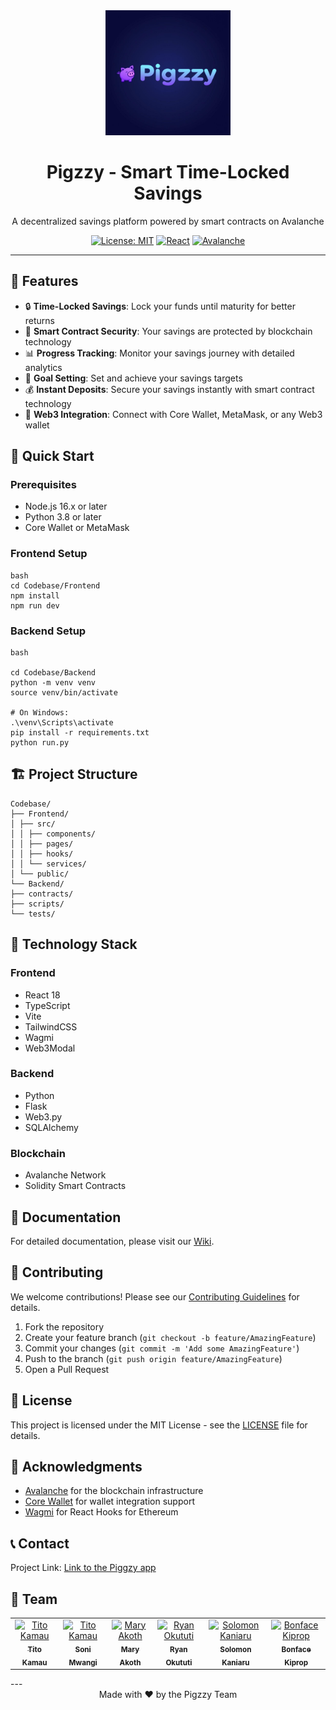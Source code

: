<div align="center">
  <img src="Codebase/Frontend/public/assets/logo.png" alt="Pigzzy Logo" width="200"/>
  <h1>Pigzzy - Smart Time-Locked Savings</h1>
  <p>A decentralized savings platform powered by smart contracts on Avalanche</p>
  
  [![License: MIT](https://img.shields.io/badge/License-MIT-yellow.svg)](https://opensource.org/licenses/MIT)
  [![React](https://img.shields.io/badge/React-18.x-blue)](https://reactjs.org/)
  [![Avalanche](https://img.shields.io/badge/Avalanche-Fuji-red)](https://www.avax.network/)
</div>

---

## 🌟 Features

- 🔒 **Time-Locked Savings**: Lock your funds until maturity for better returns
- 🏦 **Smart Contract Security**: Your savings are protected by blockchain technology
- 📊 **Progress Tracking**: Monitor your savings journey with detailed analytics
- 🎯 **Goal Setting**: Set and achieve your savings targets
- 💰 **Instant Deposits**: Secure your savings instantly with smart contract technology
- 📱 **Web3 Integration**: Connect with Core Wallet, MetaMask, or any Web3 wallet

## 🚀 Quick Start

### Prerequisites

- Node.js 16.x or later
- Python 3.8 or later
- Core Wallet or MetaMask

### Frontend Setup
```
bash
cd Codebase/Frontend
npm install
npm run dev
```


### Backend Setup
```
bash

cd Codebase/Backend
python -m venv venv
source venv/bin/activate 

# On Windows:
.\venv\Scripts\activate
pip install -r requirements.txt
python run.py

```


## 🏗️ Project Structure
```
Codebase/
├── Frontend/
│ ├── src/
│ │ ├── components/
│ │ ├── pages/
│ │ ├── hooks/
│ │ └── services/
│ └── public/
└── Backend/
├── contracts/
├── scripts/
└── tests/
```

## 🔧 Technology Stack

### Frontend
- React 18
- TypeScript
- Vite
- TailwindCSS
- Wagmi
- Web3Modal

### Backend
- Python
- Flask
- Web3.py
- SQLAlchemy

### Blockchain
- Avalanche Network
- Solidity Smart Contracts

## 📖 Documentation

For detailed documentation, please visit our [Wiki](link-to-wiki).

## 🤝 Contributing

We welcome contributions! Please see our [Contributing Guidelines](CONTRIBUTING.md) for details.

1. Fork the repository
2. Create your feature branch (`git checkout -b feature/AmazingFeature`)
3. Commit your changes (`git commit -m 'Add some AmazingFeature'`)
4. Push to the branch (`git push origin feature/AmazingFeature`)
5. Open a Pull Request

## 📜 License

This project is licensed under the MIT License - see the [LICENSE](LICENSE) file for details.

## 🙏 Acknowledgments

- [Avalanche](https://www.avax.network/) for the blockchain infrastructure
- [Core Wallet](https://core.app/) for wallet integration support
- [Wagmi](https://wagmi.sh/) for React Hooks for Ethereum

## 📞 Contact

Project Link: [Link to the Piggzy app](https://github.com/Avalanche-Team1-DAO-Kenya/Time-Locked-Savings-Contract)



## 👥 Team

<div align="center">
  <table>
    <tr>
      <td align="center">
        <a href="https://github.com/TitoKamau053">
          <img src="https://github.com/TitoKamau053.png" width="100px;" alt="Tito Kamau"/>
          <br />
          <sub><b>Tito Kamau</b></sub>
        </a>
        <br />
      </td>
      <td align="center">
        <a href="https://github.com/sonimwangi">
          <img src="https://github.com/sonimwangi.png" width="100px;" alt="Tito Kamau"/>
          <br />
          <sub><b>Soni Mwangi</b></sub>
        </a>
        <br />
      </td>
      <td align="center">
        <a href="https://github.com/MaryAkothamau053">
          <img src="https://avatars.githubusercontent.com/u/160223375?v=4"width="100px;" alt="Mary Akoth"/>
          <br />
          <sub><b>Mary Akoth</b></sub>
        </a>
        <br />
      </td>
      <td align="center">
        <a href="https://github.com/Okututi-Ryan">
          <img src="https://github.com/Okututi-Ryan.png" width="100px;" alt="Ryan Okututi"/>
          <br />
          <sub><b>Ryan Okututi</b></sub>
        </a>
        <br />
      </td>
      <td align="center">
        <a href="https://github.com/20407002036">
          <img src="https://github.com/20407002036.png" width="100px;" alt="Solomon Kaniaru"/>
          <br />
          <sub><b>Solomon Kaniaru</b></sub>
        </a>
        <br />
      </td>
      <td align="center">
        <a href="https://github.com/Bonfacekiprop">
          <img src="https://github.com/Bonfacekiprop.png" width="100px;" alt="Bonface Kiprop"/>
          <br />
          <sub><b>Bonface Kiprop</b></sub>
        </a>
        <br />
      </td>
      <!-- Add more team members here -->
    </tr>
  </table>
</div>
---

<div align="center">
  Made with ❤️ by the Pigzzy Team
</div>